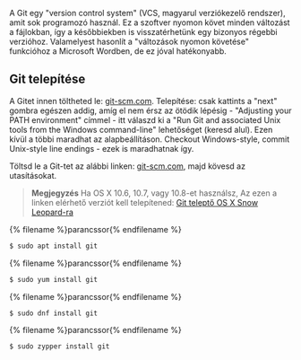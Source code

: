 A Git egy "version control system" (VCS, magyarul verziókezelő rendszer), amit sok programozó használ. Ez a szoftver nyomon követ minden változást a fájlokban, így a későbbiekben is visszatérhetünk egy bizonyos régebbi verzióhoz. Valamelyest hasonlít a "változások nyomon követése" funkcióhoz a Microsoft Wordben, de ez jóval hatékonyabb.

## Git telepítése

<!--sec data-title="Windows" data-id="git_install_windows"
data-collapse=true ces-->

A Gitet innen töltheted le: [git-scm.com](https://git-scm.com/). Telepítése: csak kattints a "next" gombra egészen addig, amíg el nem érsz az ötödik lépésig - "Adjusting your PATH environment" címmel - itt válaszd ki a "Run Git and associated Unix tools from the Windows command-line" lehetőséget (keresd alul). Ezen kívül a többi maradhat az alapbeállításon. Checkout Windows-style, commit Unix-style line endings - ezek is maradhatnak így.

<!--endsec-->

<!--sec data-title="macOS" data-id="git_install_OSX"
data-collapse=true ces-->

Töltsd le a Git-tet az alábbi linken: [git-scm.com](https://git-scm.com/), majd kövesd az utasításokat.

> **Megjegyzés** Ha OS X 10.6, 10.7, vagy 10.8-et használsz, Az ezen a linken elérhető verziót kell telepítened: [Git teleptő OS X Snow Leopard-ra](https://sourceforge.net/projects/git-osx-installer/files/git-2.3.5-intel-universal-snow-leopard.dmg/download)

<!--endsec-->

<!--sec data-title="Debian or Ubuntu" data-id="git_install_debian_ubuntu"
data-collapse=true ces-->

{% filename %}parancssor{% endfilename %}
```bash
$ sudo apt install git
```

<!--endsec-->

<!--sec data-title="Fedora (up to 21)" data-id="git_install_fedora_21"
data-collapse=true ces-->

{% filename %}parancssor{% endfilename %}
```bash
$ sudo yum install git
```

<!--endsec-->

<!--sec data-title="Fedora 22+" data-id="git_install_fedora_22"
data-collapse=true ces-->

{% filename %}parancssor{% endfilename %}
```bash
$ sudo dnf install git
```

<!--endsec-->

<!--sec data-title="openSUSE" data-id="git_install_openSUSE"
data-collapse=true ces-->

{% filename %}parancssor{% endfilename %}
```bash
$ sudo zypper install git
```

<!--endsec-->

